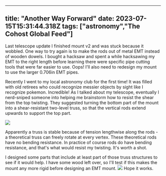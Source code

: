 
---
title: "Another Way Forward"
date: 2023-07-15T15:31:44.318Z
tags: ["astronomy","The Cohost Global Feed"]
---

Last telescope update I finished mount v2 and was stuck because it wobbled. One way to try again is to make the rods out of metal EMT instead of wooden dowels. I bought a hacksaw and spent a while hacksawing my EMT to the right length before learning there were specific pipe cutting tools that were far easier to use. Oops! I'll also need to redesign my mount to use the larger 0.706in EMT pipes.

Recently I went to my local astronomy club for the first time! It was filled with old retirees who could recognize messier objects by sight like I recognize pokemon. Incredible! As I talked about my telescope, eventually I nerd-sniped someone into helping me brainstorm how to resist the shear from the top twisting. They suggested turning the bottom part of the mount into a shear-resistant two-level truss, so that the vertical rods extend upwards to support the top part. 

<img src="https://staging.cohostcdn.org/attachment/002f655b-cfac-4443-a460-b0af8a154d41/design.png"></img>

Apparently a truss is stable because of tension lengthwise along the rods - a theoretical truss can freely rotate at every vertex. These theoretical rods have no bending resistance. In practice of course rods do have bending resistance, and that's what would resist my twisting. It's worth a shot.

I designed some parts that include at least part of those truss structures to see if it would help. I have some wood left over, so I'll test if this makes the mount any more rigid before designing an EMT mount.
<img src="https://staging.cohostcdn.org/attachment/4780f427-fe64-4081-919b-595ea8499538/Screenshot%20from%202023-07-15%2011-29-39.png"></img>
Hope it works.

